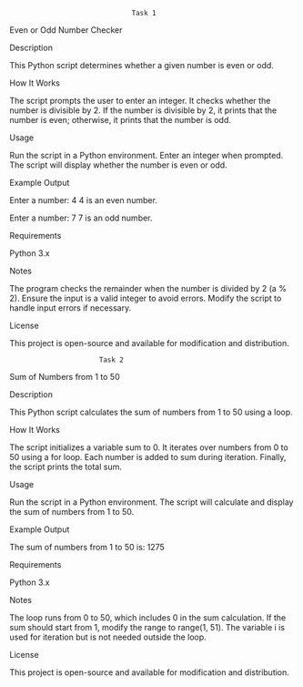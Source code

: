                                   Task 1

Even or Odd Number Checker

Description

This Python script determines whether a given number is even or odd.

How It Works

The script prompts the user to enter an integer.
It checks whether the number is divisible by 2.
If the number is divisible by 2, it prints that the number is even; otherwise, it prints that the number is odd.

Usage

Run the script in a Python environment.
Enter an integer when prompted.
The script will display whether the number is even or odd.

Example Output

Enter a number: 4
4 is an even number.

Enter a number: 7
7 is an odd number.

Requirements

Python 3.x

Notes

The program checks the remainder when the number is divided by 2 (a % 2).
Ensure the input is a valid integer to avoid errors.
Modify the script to handle input errors if necessary.

License

This project is open-source and available for modification and distribution.

                          Task 2

Sum of Numbers from 1 to 50

Description

This Python script calculates the sum of numbers from 1 to 50 using a loop.

How It Works

The script initializes a variable sum to 0.
It iterates over numbers from 0 to 50 using a for loop.
Each number is added to sum during iteration.
Finally, the script prints the total sum.

Usage

Run the script in a Python environment.
The script will calculate and display the sum of numbers from 1 to 50.

Example Output

The sum of numbers from 1 to 50 is: 1275

Requirements

Python 3.x

Notes

The loop runs from 0 to 50, which includes 0 in the sum calculation. If the sum should start from 1, modify the range to range(1, 51).
The variable i is used for iteration but is not needed outside the loop.

License

This project is open-source and available for modification and distribution.

